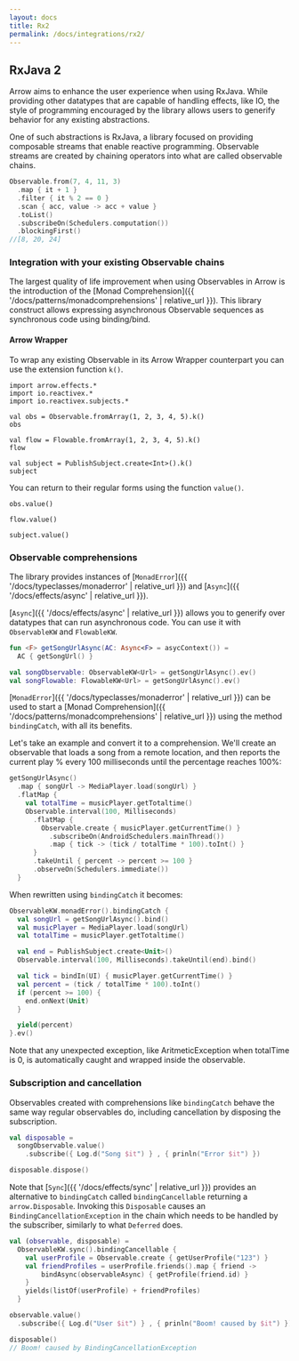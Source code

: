 ```yaml
---
layout: docs
title: Rx2
permalink: /docs/integrations/rx2/
---
```


## RxJava 2

Arrow aims to enhance the user experience when using RxJava. While providing other datatypes that are capable of handling effects, like IO, the style of programming encouraged by the library allows users to generify behavior for any existing abstractions.

One of such abstractions is RxJava, a library focused on providing composable streams that enable reactive programming. Observable streams are created by chaining operators into what are called observable chains.

```kotlin
Observable.from(7, 4, 11, 3)
  .map { it + 1 }
  .filter { it % 2 == 0 }
  .scan { acc, value -> acc + value }
  .toList()
  .subscribeOn(Schedulers.computation())
  .blockingFirst()
//[8, 20, 24]
```

### Integration with your existing Observable chains

The largest quality of life improvement when using Observables in Arrow is the introduction of the [Monad Comprehension]({{ '/docs/patterns/monadcomprehensions' | relative_url }}). This library construct allows expressing asynchronous Observable sequences as synchronous code using binding/bind.

#### Arrow Wrapper

To wrap any existing Observable in its Arrow Wrapper counterpart you can use the extension function `k()`.

```kotlin:ank
import arrow.effects.*
import io.reactivex.*
import io.reactivex.subjects.*

val obs = Observable.fromArray(1, 2, 3, 4, 5).k()
obs
```

```kotlin:ank
val flow = Flowable.fromArray(1, 2, 3, 4, 5).k()
flow
```

```kotlin:ank
val subject = PublishSubject.create<Int>().k()
subject
```

You can return to their regular forms using the function `value()`.

```kotlin:ank
obs.value()
```

```kotlin:ank
flow.value()
```

```kotlin:ank
subject.value()
```

### Observable comprehensions

The library provides instances of [`MonadError`]({{ '/docs/typeclasses/monaderror' | relative_url }}) and [`Async`]({{ '/docs/effects/async' | relative_url }}).

[`Async`]({{ '/docs/effects/async' | relative_url }}) allows you to generify over datatypes that can run asynchronous code. You can use it with `ObservableKW` and `FlowableKW`.

```kotlin
fun <F> getSongUrlAsync(AC: Async<F> = asycContext()) =
  AC { getSongUrl() }

val songObservable: ObservableKW<Url> = getSongUrlAsync().ev()
val songFlowable: FlowableKW<Url> = getSongUrlAsync().ev()
```

[`MonadError`]({{ '/docs/typeclasses/monaderror' | relative_url }}) can be used to start a [Monad Comprehension]({{ '/docs/patterns/monadcomprehensions' | relative_url }}) using the method `bindingCatch`, with all its benefits.

Let's take an example and convert it to a comprehension. We'll create an observable that loads a song from a remote location, and then reports the current play % every 100 milliseconds until the percentage reaches 100%:

```kotlin
getSongUrlAsync()
  .map { songUrl -> MediaPlayer.load(songUrl) }
  .flatMap {
    val totalTime = musicPlayer.getTotaltime()
    Observable.interval(100, Milliseconds)
      .flatMap { 
        Observable.create { musicPlayer.getCurrentTime() }
          .subscribeOn(AndroidSchedulers.mainThread())
          .map { tick -> (tick / totalTime * 100).toInt() }
      }
      .takeUntil { percent -> percent >= 100 }
      .observeOn(Schedulers.immediate())
  }
```

When rewritten using `bindingCatch` it becomes:

```kotlin
ObservableKW.monadError().bindingCatch {
  val songUrl = getSongUrlAsync().bind()
  val musicPlayer = MediaPlayer.load(songUrl)
  val totalTime = musicPlayer.getTotaltime()

  val end = PublishSubject.create<Unit>()
  Observable.interval(100, Milliseconds).takeUntil(end).bind()

  val tick = bindIn(UI) { musicPlayer.getCurrentTime() }
  val percent = (tick / totalTime * 100).toInt()
  if (percent >= 100) {
    end.onNext(Unit)
  }

  yield(percent)
}.ev()
```

Note that any unexpected exception, like AritmeticException when totalTime is 0, is automatically caught and wrapped inside the observable. 

### Subscription and cancellation

Observables created with comprehensions like `bindingCatch` behave the same way regular observables do, including cancellation by disposing the subscription.

```kotlin
val disposable = 
  songObservable.value()
    .subscribe({ Log.d("Song $it") } , { prinln("Error $it") })

disposable.dispose()
```

Note that [`Sync`]({{ '/docs/effects/sync' | relative_url }}) provides an alternative to `bindingCatch` called `bindingCancellable` returning a `arrow.Disposable`.
Invoking this `Disposable` causes an `BindingCancellationException` in the chain which needs to be handled by the subscriber, similarly to what `Deferred` does.

```kotlin
val (observable, disposable) = 
  ObservableKW.sync().bindingCancellable {
    val userProfile = Observable.create { getUserProfile("123") }
    val friendProfiles = userProfile.friends().map { friend ->
        bindAsync(observableAsync) { getProfile(friend.id) }
    }
    yields(listOf(userProfile) + friendProfiles)
  }

observable.value()
  .subscribe({ Log.d("User $it") } , { prinln("Boom! caused by $it") })

disposable()
// Boom! caused by BindingCancellationException
```
